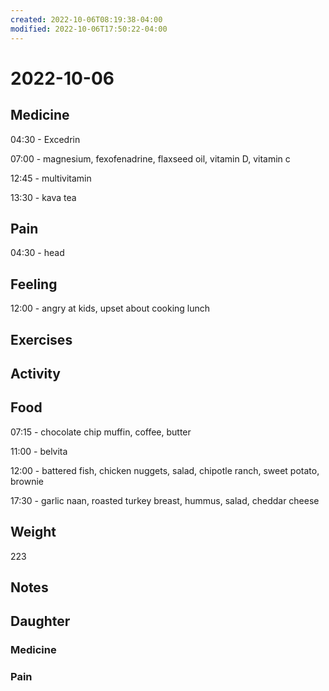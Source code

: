 ```yaml
---
created: 2022-10-06T08:19:38-04:00
modified: 2022-10-06T17:50:22-04:00
---
```


# 2022-10-06

## Medicine

04:30 - Excedrin

07:00 - magnesium, fexofenadrine, flaxseed oil, vitamin D, vitamin c 

12:45 - multivitamin

13:30 - kava tea

## Pain

04:30 - head 

## Feeling

12:00 - angry at kids, upset about cooking lunch


## Exercises


## Activity


## Food

07:15 - chocolate chip muffin, coffee, butter 

11:00 - belvita

12:00 - battered fish, chicken nuggets, salad, chipotle ranch, sweet potato, brownie

17:30 - garlic naan, roasted turkey breast, hummus, salad, cheddar cheese 

## Weight

223

## Notes


## Daughter


### Medicine


### Pain
